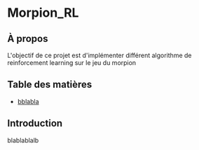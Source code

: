 # Morpion_RL
## À propos
L'objectif de ce projet est d'implémenter différent algorithme de reinforcement learning sur le jeu du morpion 

## Table des matières 

- [bblabla](#introduction)

## Introduction 
blablablalb
